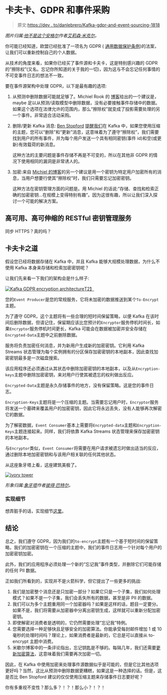 # 卡夫卡、GDPR 和事件采购

> 原文:[https://dev . to/danlebrero/Kafka-gdpr-and-event-sourcing-1818](https://dev.to/danlebrero/kafka-gdpr-and-event-sourcing-1818)

*图片归属:[他不是这个安格尔](https://flickr.com/photos/17193322@N03/22835450305)作者[艾莉森·米克尔](https://flickr.com/people/17193322@N03)。*

你可能已经知道，欧盟已经批准了一项名为 GDPR ( [通用数据保护条例](https://en.wikipedia.org/wiki/General_Data_Protection_Regulation))的法案，让我们可以重新控制自己的个人数据。

从技术的角度来看，如果你已经买了事件源和卡夫卡，这是特别感兴趣的 GDPR 的“擦除权”(又名。忘记你所知道的关于我的一切)，因为这与不会忘记任何事情的不可变事件日志的想法不一致。

要在事件源架构中处理 GDPR，以下是最有趣的选项:

1.  从预测中删除数据可能就足够了。Michiel Rook 的 [博客](https://www.michielrook.nl/2017/11/event-sourcing-gdpr-follow-up/)给出的一个建议是，maybe 足以从预测/读取模型中删除数据，没有必要接触事件存储中的数据。如果这个选项在法律允许的范围内，那么“擦除权”就变成了投影需要处理的另一个事件。非常适合活动采购。

2.  删除/更新 Kafka 消息: [Ben Stopford](https://twitter.com/benstopford) [提醒我们](https://www.confluent.io/blog/handling-gdpr-log-forget/)在 Kafka 中，如果您使用压缩的主题，您可以“删除”和“更新”消息，这意味着为了遵守“擦除权”，我们需要找到用户的所有事件，并为每个用户发送一个具有相同密钥(事件 id)和空(或更新)有效载荷的新消息。

    这种方法的主要问题是事件存储不再是不可变的，所以在其他非 GDPR 的情况下使用相同的漏洞是非常诱人的。

3.  加密:来自 [Michiel 的博客](https://www.michielrook.nl/2017/11/forget-me-please-event-sourcing-gdpr/)的另一个建议是用一个密钥为特定用户加密所有的消息，当用户想要行使其“擦除权”时，我们只需要忘记加密密钥。

    这种方法在密钥管理方面的问题是。用 Michiel 的话说:“存储、查找和检索正确的加密密钥...在规模上变得特别有趣”。因为这很有趣，所以让我们深入探讨一个可能的解决方案。

## 高可用、高可伸缩的 RESTful 密钥管理服务

同步 HTTPS？真的吗？

## 卡夫卡之道

假设您已经将数据存储在 Kafka 中，并且 Kafka 能够大规模处理数据，为什么不使用 Kafka 本身来存储和检索加密密钥呢？

让我们先来看一下我们的架构会是什么样子:

[![Kafka GDPR encryption architecture](../Images/3a7b0344a1c3f58be26202744ba3de09.png "Kafka GDPR encryption architecture")T2】](https://res.cloudinary.com/practicaldev/image/fetch/s--mEQC3SEL--/c_limit%2Cf_auto%2Cfl_progressive%2Cq_auto%2Cw_880/http://danlebrero.com/images/blog/kafka-gdpr/kakfa-gdpr-encryption-architecture.png)

您的`Event Producer`是您的常规服务，它将未加密的数据推送到某个`To-Encrypt`主题。

为了遵守 GDPR，这个主题将有一些合理的短时间保留策略，以便 Kafka 在该时间后删除数据，但请记住，保留期应该比您预计的`Encryptor`服务停机时间长，如果`Encryptor`服务停机时间更长，Kafka 可能会在数据被加密并安全存储在`Encrypted-Data`主题中之前删除数据。

服务将负责加密任何消息，并为新用户生成新的加密密钥。它利用 Kafka Streams 状态管理为每个实例拥有的分区保存加密密钥的本地副本，因此查找加密密钥最多是一次磁盘搜索。

该应用程序还必须通过从其状态中删除加密密钥的本地副本，以及从`Encryption-keys`主题中删除加密密钥，来对用户行使其被遗忘的权利做出反应。

`Encrypted-Data`主题是永久存储事件的地方，没有保留策略。这是您的事件日志。

`Encryption-Keys`主题将是一个压缩的主题。当需要忘记用户时，`Encryptor`服务将发送一个墓碑来覆盖用户的加密密钥，因此它将永远丢失，没有人能够再次解密它的数据。

为了解密数据，`Event Consumer`基本上需要将`Encrypted-data`主题和`Encryption-Keys`主题连接起来。同样，我们将依靠 Kafka Streams 状态管理来保存加密密钥的本地副本。

与`Encryptor`类似，`Event Consumer`将需要在用户请求被遗忘时做出适当的反应，通过删除本地加密密钥和与该用户相关联的任何其他状态。

从这座象牙塔上看，这座建筑美极了。

[![ivory tower](../Images/a9232aba81520944dd20214f514b2acd.png)](https://www.pedabe-concept.de) 

*形象归属:[象牙塔](https://www.pedabe-concept.de)作者[彼得·巴特尔](https://www.pedabe-concept.de)。*

### 实现细节

想弄脏手的话，实现细节[这里](http://danlebrero.com/2018/04/11/kafka-gdpr-event-sourcing-implentation/#content)。

## 结论

总之，我们遵守 GDPR，因为我们的`to-encrypt`主题有一个基于短时间的保留策略，我们的加密密钥在一个压缩的主题中，我们的事件日志用一个针对每个用户的加密密钥加密。

此外，我们的应用程序必须处理一个新的“忘记我”事件类型，并删除它们可能存储的任何 PII 数据。

正如我们所看到的，实现并不是火箭科学，但它提出了一些更多的挑战:

1.  我们是加密整个消息还是只加密一部分？如果它只是一个子集，我们如何处理模式？如果不是一个子集，我们会丢失所有的数据，甚至是非 PII 的数据。
2.  我们可以为多个主题重用同一个加密器吗？如果是这样的话，题目一定要分。如果不是，我们将需要从加密器中分离出密钥生成，这样就可以重新分配加密密钥。
3.  即使解密对消费者是透明的，它仍然需要处理“忘记我”特例。
4.  您需要选择一种足够快且足够安全的加密算法。你能承受每封邮件增加 1 或 10 毫秒的处理时间吗？理论上，如果消费者是最新的，它总是可以直接从 to-encrypt 主题中消费。
5.  米歇尔博客中的一条评论指出，忘记钥匙是不够的。每隔几年，我们还需要[更新加密算法](https://www.keylength.com/en/)，这意味着我们需要再次加密一切。

因此，在 Kafka 中使用加密来处理事件源数据似乎是可能的，但是它比其他选项更好吗？当然，这比从预测中删除数据更糟糕，如果这是一种选择的话。但是，这是否比 Ben Stopford 建议的仅仅使用压缩主题来存储事件日志要好呢？

你有多重视不变性？那么多？！？！那么小？！？！
